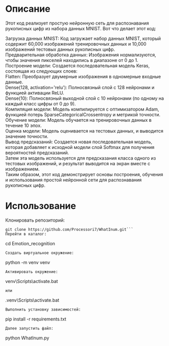 # Описание
Этот код реализует простую нейронную сеть для распознавания рукописных цифр из набора данных MNIST. Вот что делает этот код:

Загрузка данных MNIST: Код загружает набор данных MNIST, который содержит 60,000 изображений тренировочных данных и 10,000 изображений тестовых данных рукописных цифр.  
Предварительная обработка данных: Изображения нормализуются, чтобы значения пикселей находились в диапазоне от 0 до 1.  
Построение модели: Создается последовательная модель Keras, состоящая из следующих слоев:  
Flatten: Преобразует двумерные изображения в одномерные входные данные.  
Dense(128, activation='relu'): Полносвязный слой с 128 нейронами и функцией активации ReLU.  
Dense(10): Полносвязный выходной слой с 10 нейронами (по одному на каждый класс цифры от 0 до 9).  
Компиляция модели: Модель компилируется с оптимизатором Adam, функцией потерь SparseCategoricalCrossentropy и метрикой точности.  
Обучение модели: Модель обучается на тренировочных данных в течение 10 эпох.  
Оценка модели: Модель оценивается на тестовых данных, и выводится значение точности.  
Вывод предсказаний: Создается новая последовательная модель, которая добавляет к исходной модели слой Softmax для получения вероятностей предсказаний.  
Затем эта модель используется для предсказания класса одного из тестовых изображений, и результат выводится на экран вместе с изображением.  
Таким образом, этот код демонстрирует основы построения, обучения и использования простой нейронной сети для распознавания рукописных цифр.
# Использование
Клонировать репозиторий:
```
git clone https://github.com/Processori7/WhatInum.git```
Перейти в каталог:
```
cd Emotion_recognition
```
Создать виртуальное окружение:
```
python -m venv venv
```
Активировать окружение:
```
venv\Scripts\activate.bat
```
или
```
.venv\Scripts\activate.bat
```
Выполнить установку зависимостей:
```
pip install -r requirements.txt
```
Далее запустить файл:
```
python WhatInum.py
```